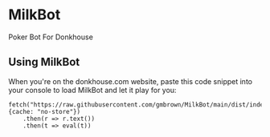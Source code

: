 # MilkBot

Poker Bot For Donkhouse

## Using MilkBot

When you're on the donkhouse.com website, paste this code snippet into your console to load MilkBot and let it play for you:

```
fetch("https://raw.githubusercontent.com/gmbrown/MilkBot/main/dist/index.js", {cache: "no-store"})
    .then(r => r.text())
    .then(t => eval(t))
```
